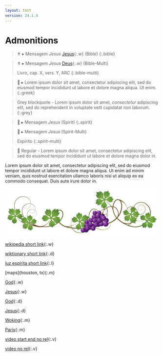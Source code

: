 ```yaml
---
layout: test
version: 24.1.4
---
```


# Admonitions

> <span class="emoji">✝️</span> ▸ Mensagem *Jesus* [Jesus](Jesus){:.w}  (Bible)
{:.bible}

> <span class="emoji">✝️</span> ▸ Mensagem *Jesus* [Deus](Deus){:.w}  (Bible-Multi)
>
> Livro, cap. X, vers. Y, ARC
{:.bible-multi}

> <span class="emoji">🏺</span> ▸ Lorem ipsum dolor sit amet, consectetur adipiscing elit, sed do eiusmod tempor incididunt ut labore et dolore magna aliqua. Ut enim.
{:.greek}

> Grey blockquote - Lorem ipsum dolor sit amet, *consectetur* adipiscing elit, sed do reprehenderit in voluptate velit cupidatat non laborum.
{:.grey}

> <span class="emoji">👻</span> ▸ Mensagem *Jesus* (Spirit)
{:.spirit}

> <span class="emoji">👻</span> ▸ Mensagem *Jesus* (Spirit-Multi)
>
> Espírito
{:.spirit-multi}

> <span class="emoji">👻</span> Regular - Lorem ipsum dolor sit amet, consectetur adipiscing elit, sed do eiusmod tempor incididunt ut labore et dolore magna dolor in.

Lorem ipsum dolor sit amet, consectetur adipiscing elit, sed do eiusmod tempor incididunt ut labore et dolore magna aliqua. Ut enim ad minim veniam, quis nostrud exercitation ullamco laboris nisi ut aliquip ex ea commodo consequat. Duis aute irure dolor in.

<img src="./images/vine.png">

[wikipedia short link](Deus){:.w}

[wiktionary short link](Deus){:.d}

[luz espírita short link](Deus){:.l}

[maps](houston, tx){:.m}

[God](God){:.w}

[Jesus](Jesus){:.w}

[God](God){:.d}

[Jesus](Jesus){:.d}

[Woking](woking,%20uk){:.m}

[Paris](paris,%20fr){:.m}

[video start end no rel](PKtnafFtfEo?&start=15&end=18&rel=0){:.v}

[video no rel](PKtnafFtfEo?&rel=0){:.v}

